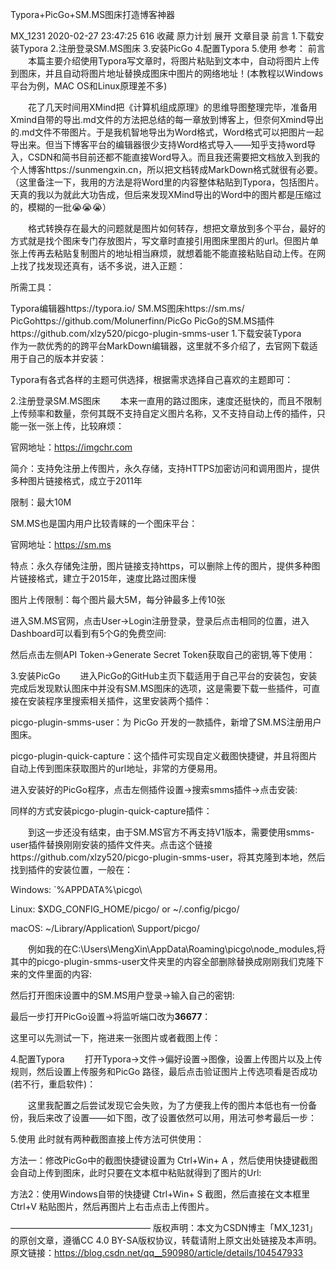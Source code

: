 Typora+PicGo+SM.MS图床打造博客神器

MX_1231 2020-02-27 23:47:25   616   收藏    原力计划
展开
文章目录
前言
1.下载安装Typora
2.注册登录SM.MS图床
3.安装PicGo
4.配置Typora
5.使用
参考：
前言
  本篇主要介绍使用Typora写文章时，将图片粘贴到文本中，自动将图片上传到图床，并且自动将图片地址替换成图床中图片的网络地址！(本教程以Windows平台为例，MAC OS和Linux原理差不多)

  花了几天时间用XMind把《计算机组成原理》的思维导图整理完毕，准备用Xmind自带的导出.md文件的方法把总结的每一章放到博客上，但奈何Xmind导出的.md文件不带图片。于是我机智地导出为Word格式，Word格式可以把图片一起导出来。但当下博客平台的编辑器很少支持Word格式导入——知乎支持word导入，CSDN和简书目前还都不能直接Word导入。而且我还需要把文档放入到我的个人博客https://sunmengxin.cn，所以把文档转成MarkDown格式就很有必要。（这里备注一下，我用的方法是将Word里的内容整体粘贴到Typora，包括图片。天真的我以为就此大功告成，但后来发现XMind导出的Word中的图片都是压缩过的，模糊的一批😭😭😭）

  格式转换存在最大的问题就是图片如何转存，想把文章放到多个平台，最好的方式就是找个图床专门存放图片，写文章时直接引用图床里图片的url。但图片单张上传再去粘贴复制图片的地址相当麻烦，就想着能不能直接粘贴自动上传。在网上找了找发现还真有，话不多说，进入正题：

所需工具：

Typora编辑器https://typora.io/
SM.MS图床https://sm.ms/
PicGohttps://github.com/Molunerfinn/PicGo
PicGo的SM.MS插件https://github.com/xlzy520/picgo-plugin-smms-user
1.下载安装Typora
  作为一款优秀的的跨平台MarkDown编辑器，这里就不多介绍了，去官网下载适用于自己的版本并安装：


Typora有各式各样的主题可供选择，根据需求选择自己喜欢的主题即可：

2.注册登录SM.MS图床
  本来一直用的路过图床，速度还挺快的，而且不限制上传频率和数量，奈何其既不支持自定义图片名称，又不支持自动上传的插件，只能一张一张上传，比较麻烦：

官网地址：https://imgchr.com

简介：支持免注册上传图片，永久存储，支持HTTPS加密访问和调用图片，提供多种图片链接格式，成立于2011年

限制：最大10M

SM.MS也是国内用户比较青睐的一个图床平台：

官网地址：https://sm.ms

特点：永久存储免注册，图片链接支持https，可以删除上传的图片，提供多种图片链接格式，建立于2015年，速度比路过图床慢

图片上传限制：每个图片最大5M，每分钟最多上传10张

进入SM.MS官网，点击User->Login注册登录，登录后点击相同的位置，进入Dashboard可以看到有5个G的免费空间:


然后点击左侧API Token->Generate Secret Token获取自己的密钥,等下使用：


3.安装PicGo
  进入PicGo的GitHub主页下载适用于自己平台的安装包，安装完成后发现默认图床中并没有SM.MS图床的选项，这是需要下载一些插件，可直接在安装程序里搜索相关插件，这里安装两个插件：

picgo-plugin-smms-user：为 PicGo 开发的一款插件，新增了SM.MS注册用户 图床。

picgo-plugin-quick-capture：这个插件可实现自定义截图快捷键，并且将图片自动上传到图床获取图片的url地址，非常的方便易用。

进入安装好的PicGo程序，点击左侧插件设置->搜索smms插件->点击安装:


同样的方式安装picgo-plugin-quick-capture插件：


  到这一步还没有结束，由于SM.MS官方不再支持V1版本，需要使用smms-user插件替换刚刚安装的插件文件夹。点击这个链接https://github.com/xlzy520/picgo-plugin-smms-user，将其克隆到本地，然后找到插件的安装位置，一般在：

Windows: `%APPDATA%\picgo\

Linux: $XDG_CONFIG_HOME/picgo/ or ~/.config/picgo/

macOS: ~/Library/Application\ Support/picgo/

  例如我的在C:\Users\MengXin\AppData\Roaming\picgo\node_modules,将其中的picgo-plugin-smms-user文件夹里的内容全部删除替换成刚刚我们克隆下来的文件里面的内容:


然后打开图床设置中的SM.MS用户登录->输入自己的密钥:


最后一步打开PicGo设置->将监听端口改为**36677**：


这里可以先测试一下，拖进来一张图片或者截图上传：


4.配置Typora
  打开Typora->文件->偏好设置->图像，设置上传图片以及上传规则，然后设置上传服务和PicGo 路径，最后点击验证图片上传选项看是否成功(若不行，重启软件)：


  这里我配置之后尝试发现它会失败，为了方便我上传的图片本低也有一份备份，我后来改了设置——如下图，改了设置依然可以用，用法可参考最后一步：


5.使用
此时就有两种截图直接上传方法可供使用：

方法一：修改PicGo中的截图快捷键设置为 Ctrl+Win+ A ，然后使用快捷键截图会自动上传到图床，此时只要在文本框中粘贴就得到了图片的Url:

方法2：使用Windows自带的快捷键 Ctrl+Win+ S 截图，然后直接在文本框里 Ctrl+V 粘贴图片，然后再图片上右击点击上传图片。

————————————————
版权声明：本文为CSDN博主「MX_1231」的原创文章，遵循CC 4.0 BY-SA版权协议，转载请附上原文出处链接及本声明。
原文链接：https://blog.csdn.net/qq__590980/article/details/104547933
